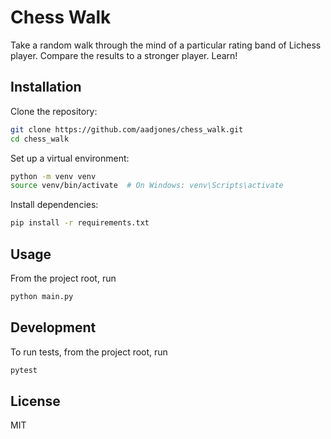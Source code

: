 # Chess Walk

Take a random walk through the mind of a particular rating band of Lichess player. Compare the results
to a stronger player. Learn!

## Installation

Clone the repository:

```bash
git clone https://github.com/aadjones/chess_walk.git
cd chess_walk
```

Set up a virtual environment:

```bash
python -m venv venv
source venv/bin/activate  # On Windows: venv\Scripts\activate
```

Install dependencies:

```bash
pip install -r requirements.txt
```

## Usage

From the project root, run

```python
python main.py
```

## Development

To run tests, from the project root, run

```bash
pytest
```

## License

MIT
